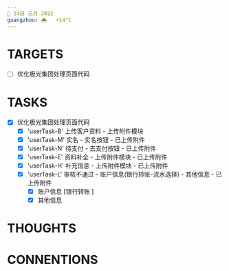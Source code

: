 ```yaml
---
📆 24日 三月 2022
guangzhou: 🌦   +14°C
---
```


# TARGETS
- [ ] 优化极光集团处理页面代码

# TASKS
- [x] 优化极光集团处理页面代码
	- [x] 'userTask-B' 上传客户资料 - 上传附件模块
	- [x] 'userTask-M' 实名 - 实名按钮 - 已上传附件
	- [x] 'userTask-N' 待支付 - 去支付按钮 - 已上传附件
	- [x] 'userTask-E' 资料补全 - 上传附件模块 - 已上传附件
	- [x] 'userTask-H' 补充信息 - 上传附件模块 - 已上传附件
	- [x] 'userTask-L'  审核不通过 - 账户信息(银行转账-流水选择) - 其他信息 - 已上传附件
		- [x] 账户信息 [银行转账 ]
		- [x] 其他信息

# THOUGHTS
# CONNENTIONS